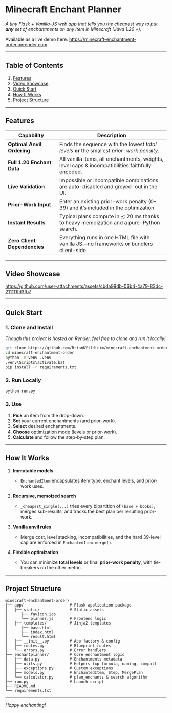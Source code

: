 # Minecraft Enchant Planner

*A tiny Flask + Vanilla-JS web app that tells you the cheapest way to put **any** set of enchantments on any item in Minecraft (Java 1.20 +).*

Available as a live demo here: https://minecraft-enchantment-order.onrender.com

---

## Table of Contents

1. [Features](#features)
2. [Video Showcase](#video-showcase) 
3. [Quick Start](#quick-start)  
4. [How It Works](#how-it-works)  
5. [Project Structure](#project-structure)

---

## Features

| Capability                   | Description                                                                                                   |
| ---------------------------- | ------------------------------------------------------------------------------------------------------------- |
| **Optimal Anvil Ordering**   | Finds the sequence with the lowest *total levels* **or** the smallest *prior-work penalty*.                   |
| **Full 1.20 Enchant Data**   | All vanilla items, all enchantments, weights, level caps & incompatibilities faithfully encoded.             |
| **Live Validation**          | Impossible or incompatible combinations are auto-disabled and greyed-out in the UI.                           |
| **Prior-Work Input**         | Enter an existing prior-work penalty (0–39) and it’s included in the optimization.                            |
| **Instant Results**          | Typical plans compute in ≲ 20 ms thanks to heavy memoization and a pure-Python search.                        |
| **Zero Client Dependencies** | Everything runs in one HTML file with vanilla JS—no frameworks or bundlers client-side.                      |

---

## Video Showcase

https://github.com/user-attachments/assets/cbda99db-06b4-4a79-83dc-211111fd3fb7

---

## Quick Start

### 1. Clone and Install

*Though this project is hosted on Render, feel free to clone and run it locally!*

```bash
git clone https://github.com/BrianKYildirim/minecraft-enchantment-order.git
cd minecraft-enchantment-order
python -m venv .venv
.venv\Scripts\activate.bat
pip install -r requirements.txt
````

### 2. Run Locally

```bash
python run.py
```

### 3. Use

1. **Pick** an item from the drop-down.
2. **Set** your current enchantments (and prior-work).
3. **Select** desired enchantments.
4. **Choose** optimization mode (levels or prior-work).
5. **Calculate** and follow the step-by-step plan.

---

## How It Works

1. **Immutable models**

   * `EnchantedItem` encapsulates item type, enchant levels, and prior-work uses.
2. **Recursive, memoized search**

   * `_cheapest_single(...)` tries every bipartition of `(base + books)`, merges sub-results, and tracks the best plan per resulting prior-work.
3. **Vanilla anvil rules**

   * Merge cost, level stacking, incompatibilities, and the hard 39-level cap are enforced in `EnchantedItem.merge()`.
4. **Flexible optimization**

   * You can minimize **total levels** or final **prior-work penalty**, with tie-breakers on the other metric.

---

## Project Structure

```
minecraft-enchantment-order/
├── app/                    # Flask application package
│   ├── static/             # Static assets
│      ├── favicon.ico
│      └── planner.js       # Frontend logic
│   ├── templates/          # Jinja2 templates
│      ├── base.html
│      ├── index.html
│      └── result.html
│   ├── __init__.py         # App factory & config
│   ├── routes.py           # Blueprint routes
│   └── errors.py           # Error handlers
├── enchantplanner/         # Core enchantment logic
│   ├── data.py             # Enchantments metadata
│   ├── utils.py            # Helpers (xp formula, naming, compat)
│   ├── exceptions.py       # Custom exceptions
│   ├── models.py           # EnchantedItem, Step, MergePlan
│   └── calculator.py       # plan_enchants & search algorithm
├── run.py                  # Launch script
├── README.md
└── requirements.txt
```

---

*Happy enchanting!*

